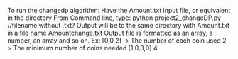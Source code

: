

To run the changedp algorithm:
  Have the Amount.txt input file, or equivalent in the directory
  From Command line, type:
    python project2_changeDP.py //filename without .txt?
    Output will be to the same directory with Amount.txt in a file name Amountchange.txt
    Output file is formatted as an array, a number, an array and so on.
    Ex:
    [0,0,2] -> The number of each coin used
    2       -> The minimum number of coins needed
    [1,0,3,0]
    4
